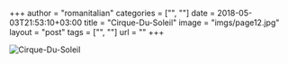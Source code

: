 +++
author = "romanitalian"
categories = ["", ""]
date = 2018-05-03T21:53:10+03:00
title = "Cirque-Du-Soleil"
image = "imgs/page12.jpg"
layout = "post"
tags = ["", ""]
url = ""
+++

<img src="/imgs/page12.jpg" alt="Cirque-Du-Soleil">